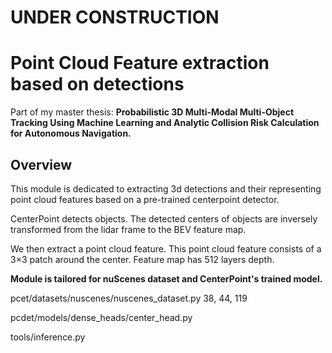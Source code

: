 # UNDER CONSTRUCTION #####
# Point Cloud Feature extraction based on detections
Part of my master thesis: 
**Probabilistic 3D Multi-Modal Multi-Object Tracking Using Machine Learning and Analytic Collision Risk Calculation for Autonomous Navigation.**

## Overview
This module is dedicated to extracting 3d detections and their representing point cloud features based on a pre-trained centerpoint detector.

CenterPoint detects objects. The detected centers of objects are inversely transformed from the lidar frame to the BEV feature map. 

We then extract a point cloud feature. This point cloud feature consists of a 3×3 patch around the center. Feature map has 512 layers depth.

**Module is tailored for nuScenes dataset and CenterPoint's trained model.**

pcet/datasets/nuscenes/nuscenes_dataset.py 38, 44, 119

pcdet/models/dense_heads/center_head.py

tools/inference.py
